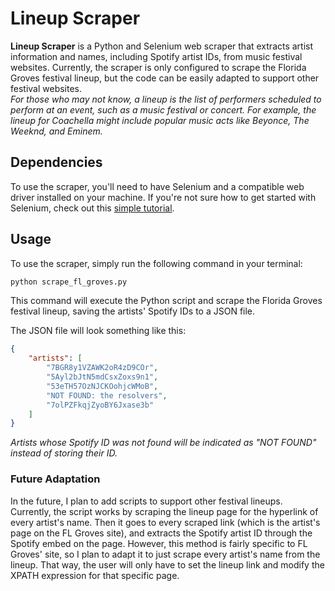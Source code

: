 # Lineup Scraper

**Lineup Scraper** is a Python and Selenium web scraper that extracts artist information and names, including Spotify artist IDs, from music festival websites. Currently, the scraper is only configured to scrape the Florida Groves festival lineup, but the code can be easily adapted to support other festival websites.   
_For those who may not know, a lineup is the list of performers scheduled to perform at an event, such as a music festival or concert. For example, the lineup for Coachella might include popular music acts like Beyonce, The Weeknd, and Eminem._

## Dependencies

To use the scraper, you'll need to have Selenium and a compatible web driver installed on your machine. If you're not sure how to get started with Selenium, check out this [simple tutorial](https://selenium-python.readthedocs.io/installation.html).


## Usage

To use the scraper, simply run the following command in your terminal:

```bash
python scrape_fl_groves.py
```

This command will execute the Python script and scrape the Florida Groves festival lineup, saving the artists' Spotify IDs to a JSON file.

The JSON file will look something like this:

```json
{
    "artists": [
        "7BGR8y1VZAWK2oR4zD9COr",
        "5Ayl2bJtN5mdCsxZoxs9n1",
        "53eTH57OzNJCKOohjcWMoB",
        "NOT FOUND: the resolvers",
        "7olPZFkqjZyoBY6Jxase3b"
    ]
}
```

_Artists whose Spotify ID was not found will be indicated as "NOT FOUND" instead of storing their ID._


### Future Adaptation
In the future, I plan to add scripts to support other festival lineups. Currently, the script works by scraping the lineup page for the hyperlink of every artist's name. Then it goes to every scraped link (which is the artist's page on the FL Groves site), and extracts the Spotify artist ID through the Spotify embed on the page. However, this method is fairly specific to FL Groves' site, so I plan to adapt it to just scrape every artist's name from the lineup. That way, the user will only have to set the lineup link and modify the XPATH expression for that specific page.
